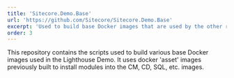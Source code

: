```yaml
---
title: 'Sitecore.Demo.Base'
url: 'https://github.com/Sitecore/Sitecore.Demo.Base'
excerpt: 'Used to build base Docker images that are used by the other repositories/demos.'
order: 3
---
```


This repository contains the scripts used to build various base Docker images used in the Lighthouse Demo. It uses docker 'asset' images previously built to install modules into the CM, CD, SQL, etc. images.
